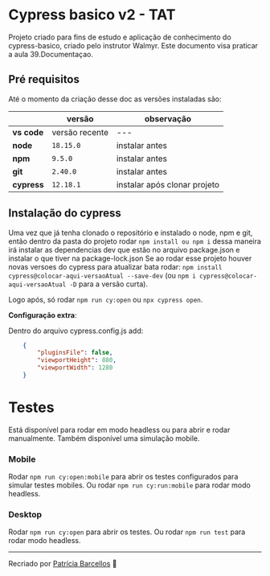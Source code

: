 # Cypress basico v2 - TAT

Projeto criado para fins de estudo e aplicação de conhecimento do cypress-basico, criado pelo instrutor Walmyr. Este documento visa praticar a aula 39.Documentaçao.

## Pré requisitos
Até o momento da criação desse doc as versões instaladas são:

|          | versão        | observação   |
|----------|---------------|--------------|
|**vs code**   |versão recente |  ---         |
|**node**	   |`18.15.0`      |instalar antes|
|**npm**       |`9.5.0`        |instalar antes|
|**git**       |`2.40.0`       |instalar antes|
|**cypress**   |`12.18.1`      |instalar após clonar projeto|


## Instalação do cypress

Uma vez que já tenha clonado o repositório e instalado o node, npm e git, então dentro da pasta do projeto rodar  `npm install ou npm i` dessa maneira irá instalar as dependencias dev que estão no arquivo package.json e instalar o que tiver na package-lock.json Se ao rodar esse projeto houver novas versoes do cypress para atualizar bata rodar: 
`npm install cypress@colocar-aqui-versaoAtual --save-dev` (ou `npm i cypress@colocar-aqui-versaoAtual -D` para a versão curta).

Logo após, só rodar `npm run cy:open` ou `npx cypress open`.

**Configuração extra**:

Dentro do arquivo cypress.config.js add:

```json
	{
		"pluginsFile": false,
		"viewportHeight": 880,
		"viewportWidth": 1280
	}
```

# Testes
 Está disponível para rodar em modo headless ou para abrir e rodar manualmente. Também disponível uma simulação mobile.

### Mobile
Rodar `npm run cy:open:mobile` para abrir os testes configurados para simular testes mobiles. Ou rodar `npm run cy:run:mobile` para rodar modo headless.

### Desktop
Rodar `npm run cy:open` para abrir os testes. Ou rodar `npm run test` para rodar modo headless.

___

Recriado por [Patrícia Barcellos](https://github.com/barcellospatriciaa) 👻